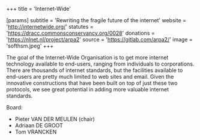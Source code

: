 +++
title = 'Internet-Wide'

[params]
    subtitle = 'Rewriting the fragile future of the internet'
    website = 'http://internetwide.org/'
    statutes = 'https://dracc.commonsconservancy.org/0028'
    donations = 'https://nlnet.nl/project/arpa2'
    source = 'https://gitlab.com/arpa2/'
    image = 'softhsm.jpeg'
+++

The goal of the Internet-Wide Organisation is to get more internet technology available to end-users, ranging from individuals to corporations. There are thousands of internet standards, but the facilities available to end-users are pretty much limited to web sites and email. Given the innovative constructions that have been built on top of just these two protocols, we see great potential in adding more valuable internet standards.

Board:
 * Pieter VAN DER MEULEN (chair)
 * Adriaan DE GROOT
 * Tom VRANCKEN
